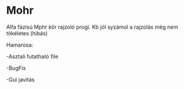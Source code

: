 # Mohr
Alfa fázisú Mphr kör rajzoló progi.
Kb jól syzámol a rajzolás még nem tökéletes (hibás)



Hamarosa:

-Asztali futatható file

-BugFix

-Gui javitás

